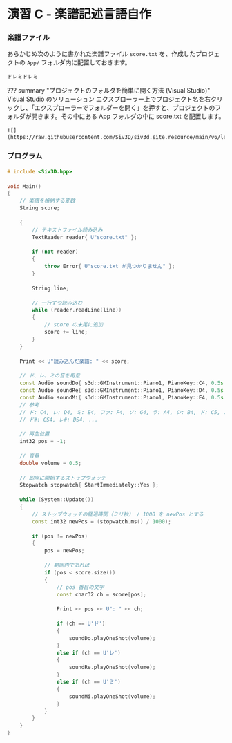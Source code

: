 # 演習 C - 楽譜記述言語自作

### 楽譜ファイル

あらかじめ次のように書かれた楽譜ファイル `score.txt` を、作成したプロジェクトの `App/` フォルダ内に配置しておきます。

```
ドレミドレミ
```

??? summary "プロジェクトのフォルダを簡単に開く方法 (Visual Studio)"
    Visual Studio のソリューション エクスプローラー上でプロジェクト名を右クリックし、「エクスプローラーでフォルダーを開く」を押すと、プロジェクトのフォルダが開きます。その中にある App フォルダの中に score.txt を配置します。

    ![](https://raw.githubusercontent.com/Siv3D/siv3d.site.resource/main/v6/learn/make/folder.png)


### プログラム

```cpp
# include <Siv3D.hpp>

void Main()
{
	// 楽譜を格納する変数
	String score;

	{
		// テキストファイル読み込み
		TextReader reader{ U"score.txt" };

		if (not reader)
		{
			throw Error{ U"score.txt が見つかりません" };
		}

		String line;

		// 一行ずつ読み込む
		while (reader.readLine(line))
		{
			// score の末尾に追加
			score += line;
		}
	}

	Print << U"読み込んだ楽譜: " << score;

	// ド、レ、ミの音を用意
	const Audio soundDo{ s3d::GMInstrument::Piano1, PianoKey::C4, 0.5s };
	const Audio soundRe{ s3d::GMInstrument::Piano1, PianoKey::D4, 0.5s };
	const Audio soundMi{ s3d::GMInstrument::Piano1, PianoKey::E4, 0.5s };
	// 参考
	// ド: C4, レ: D4, ミ: E4, ファ: F4, ソ: G4, ラ: A4, シ: B4, ド: C5, ...
	// ド#: CS4, レ#: DS4, ...

	// 再生位置
	int32 pos = -1;

	// 音量
	double volume = 0.5;

	// 即座に開始するストップウォッチ
	Stopwatch stopwatch{ StartImmediately::Yes };

	while (System::Update())
	{
		// ストップウォッチの経過時間（ミリ秒） / 1000 を newPos とする
		const int32 newPos = (stopwatch.ms() / 1000);

		if (pos != newPos)
		{
			pos = newPos;

			// 範囲内であれば
			if (pos < score.size())
			{
				// pos 番目の文字
				const char32 ch = score[pos];

				Print << pos << U": " << ch;

				if (ch == U'ド')
				{
					soundDo.playOneShot(volume);
				}
				else if (ch == U'レ')
				{
					soundRe.playOneShot(volume);
				}
				else if (ch == U'ミ')
				{
					soundMi.playOneShot(volume);
				}
			}
		}
	}
}
```